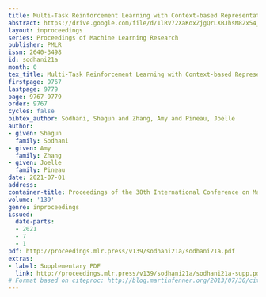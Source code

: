 ```yaml
---
title: Multi-Task Reinforcement Learning with Context-based Representations
abstract: https://drive.google.com/file/d/1lRV72XaKoxZjgQrLXBJhsM82x54_1Vc4/view?usp=sharing
layout: inproceedings
series: Proceedings of Machine Learning Research
publisher: PMLR
issn: 2640-3498
id: sodhani21a
month: 0
tex_title: Multi-Task Reinforcement Learning with Context-based Representations
firstpage: 9767
lastpage: 9779
page: 9767-9779
order: 9767
cycles: false
bibtex_author: Sodhani, Shagun and Zhang, Amy and Pineau, Joelle
author:
- given: Shagun
  family: Sodhani
- given: Amy
  family: Zhang
- given: Joelle
  family: Pineau
date: 2021-07-01
address:
container-title: Proceedings of the 38th International Conference on Machine Learning
volume: '139'
genre: inproceedings
issued:
  date-parts:
  - 2021
  - 7
  - 1
pdf: http://proceedings.mlr.press/v139/sodhani21a/sodhani21a.pdf
extras:
- label: Supplementary PDF
  link: http://proceedings.mlr.press/v139/sodhani21a/sodhani21a-supp.pdf
# Format based on citeproc: http://blog.martinfenner.org/2013/07/30/citeproc-yaml-for-bibliographies/
---
```

